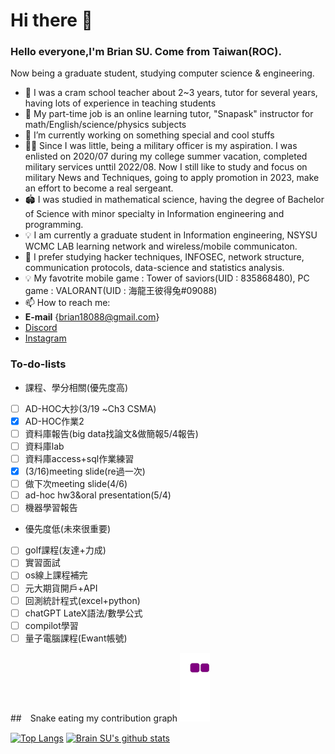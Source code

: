 # Hi there 👋

### Hello everyone,I'm Brian SU. Come from Taiwan(ROC).
Now being a graduate student, studying computer science & engineering.
- 📝 I was a cram school teacher about 2~3 years, tutor for several years, having lots of experience in teaching students 
- 📝 My part-time job is an online learning tutor, "Snapask" instructor for math/English/science/physics subjects
- 🔭 I’m currently working on something special and cool stuffs
- 💂‍♂️  Since I was little, being a military officer is my aspiration. I was enlisted on 2020/07 during my college summer vacation, completed military services unttil 2022/08. Now I still like to study and focus on military News and Techniques, going to apply promotion in 2023, make an effort to become a real sergeant.
- 🏟  I was studied in mathematical science, having the degree of Bachelor of Science with minor specialty in Information engineering and programming.
- 💡  I am currently a graduate student in Information engineering, NSYSU WCMC LAB learning network and wireless/mobile communicaton.
- 🌱 I prefer studying hacker techniques, INFOSEC, network structure, communication protocols, data-science and statistics analysis.
- 💡  My favotrite mobile game : Tower of saviors(UID : 835868480), PC game : VALORANT(UID : 海龍王彼得兔#09088)
- 📫 How to reach me:
- **E-mail** {brian18088@gmail.com}
- [Discord](https://discordapp.com/users/brian18088#7366)
- [Instagram](https://www.instagram.com/brian_18088/)

### To-do-lists
- 課程、學分相關(優先度高)
- [ ] AD-HOC大抄(3/19 ~Ch3 CSMA)
- [x] AD-HOC作業2
- [ ] 資料庫報告(big data找論文&做簡報5/4報告)
- [ ] 資料庫lab
- [ ] 資料庫access+sql作業練習
- [x] (3/16)meeting slide(re過一次)
- [ ] 做下次meeting slide(4/6)
- [ ] ad-hoc hw3&oral presentation(5/4)
- [ ] 機器學習報告
- 優先度低(未來很重要)
- [ ] golf課程(友達+力成)
- [ ] 實習面試
- [ ] os線上課程補完
- [ ] 元大期貨開戶+API
- [ ] 回測統計程式(excel+python)
- [ ] chatGPT LateX語法/數學公式
- [ ] compilot學習
- [ ] 量子電腦課程(Ewant帳號)
 
##　Snake eating my contribution graph
![snake gif](https://github.com/brian09088/brian09088/blob/output/github-contribution-grid-snake.gif)

[![Top Langs](https://github-readme-stats.vercel.app/api/top-langs/?username=brian09088)](https://github.com/brian09088/github-readme-stats)
[![Brain SU's github stats](https://github-readme-stats.vercel.app/api?username=brian09088)](https://github.com/brian09088/github-readme-stats)

